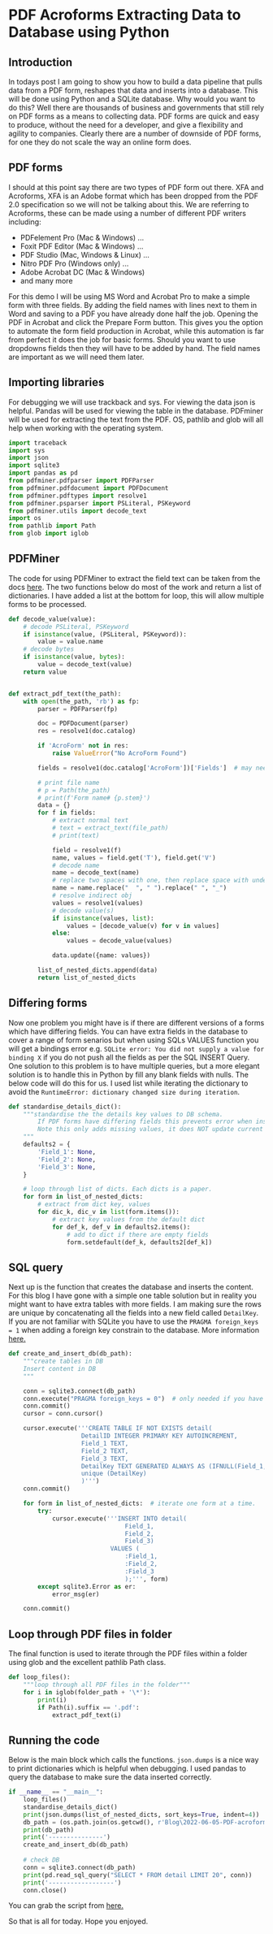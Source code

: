 # PDF Acroforms Extracting Data to Database using Python

## Introduction
In todays post I am going to show you how to build a data pipeline that pulls data from a PDF form, reshapes that data and inserts into a database. This will be done using Python and a SQLite database. Why would you want to do this? Well there are thousands of business and governments that still rely on PDF forms as a means to collecting data. PDF forms are quick and easy to produce, without the need for a developer, and give a flexibility and agility to companies. Clearly there are a number of downside of PDF forms, for one they do not scale the way an online form does.

## PDF forms

I should at this point say there are two types of PDF form out there. XFA and Acroforms, XFA is an Adobe format which has been dropped from the PDF 2.0 specification so we will not be talking about this. We are referring to Acroforms, these can be made using a number of different PDF writers including:

- PDFelement Pro (Mac & Windows) ...
- Foxit PDF Editor (Mac & Windows) ...
- PDF Studio (Mac, Windows & Linux) ...
- Nitro PDF Pro (Windows only) ...
- Adobe Acrobat DC (Mac & Windows)
- and many more

For this demo I will be using MS Word and Acrobat Pro to make a simple form with three fields. By adding the field names with lines next to them in Word and saving to a PDF you have already done half the job. Opening the PDF in Acrobat and click the Prepare Form button. This gives you the option to automate the form field production in Acrobat, while this automation is far from perfect it does the job for basic forms. Should you want to use dropdowns fields then they will have to be added by hand. The field names are important as we will need them later.

## Importing libraries

For debugging we will use trackback and sys. For viewing the data json is helpful. Pandas will be used for viewing the table in the database. PDFminer will be used for extracting the text from the PDF. OS, pathlib and glob will all help when working with the operating system.

```python
import traceback
import sys
import json
import sqlite3
import pandas as pd
from pdfminer.pdfparser import PDFParser
from pdfminer.pdfdocument import PDFDocument
from pdfminer.pdftypes import resolve1
from pdfminer.psparser import PSLiteral, PSKeyword
from pdfminer.utils import decode_text
import os
from pathlib import Path
from glob import iglob
```

## PDFMiner

The code for using PDFMiner to extract the field text can be taken from the docs [here](https://pdfminersix.readthedocs.io/en/develop/howto/acro_forms.html). The two functions below do most of the work and return a list of dictionaries. I have added a list at the bottom for loop, this will allow multiple forms to be processed.

```python
def decode_value(value):
    # decode PSLiteral, PSKeyword
    if isinstance(value, (PSLiteral, PSKeyword)):
        value = value.name
    # decode bytes
    if isinstance(value, bytes):
        value = decode_text(value)
    return value


def extract_pdf_text(the_path):
    with open(the_path, 'rb') as fp:
        parser = PDFParser(fp)

        doc = PDFDocument(parser)
        res = resolve1(doc.catalog)

        if 'AcroForm' not in res:
            raise ValueError("No AcroForm Found")

        fields = resolve1(doc.catalog['AcroForm'])['Fields']  # may need further resolving

        # print file name
        # p = Path(the_path)
        # print(f'Form name# {p.stem}')
        data = {}
        for f in fields:
            # extract normal text
            # text = extract_text(file_path)
            # print(text)

            field = resolve1(f)
            name, values = field.get('T'), field.get('V')
            # decode name
            name = decode_text(name)
            # replace two spaces with one, then replace space with underscore
            name = name.replace("  ", " ").replace(" ", "_")
            # resolve indirect obj
            values = resolve1(values)
            # decode value(s)
            if isinstance(values, list):
                values = [decode_value(v) for v in values]
            else:
                values = decode_value(values)

            data.update({name: values})

        list_of_nested_dicts.append(data)
        return list_of_nested_dicts
```

## Differing forms

Now one problem you might have is if there are different versions of a forms which have differing fields. You can have extra fields in the database to cover a range of form senarios but when using SQLs VALUES function you will get a bindings error e.g. ```SQLite error: You did not supply a value for binding X``` if you do not push all the fields as per the SQL INSERT Query. One solution to this problem is to have multiple queries, but a more elegant solution is to handle this in Python by fill any blank fields with nulls. The below code will do this for us. I used list while iterating the dictionary to avoid the ```RuntimeError: dictionary changed size during iteration```.

```python
def standardise_details_dict():
    """standardise the the details key values to DB schema.
        If PDF forms have differing fields this prevents error when inserting into DB.
        Note this only adds missing values, it does NOT update current values.
    """
    defaults2 = {
        'Field_1': None,
        'Field_2': None,
        'Field_3': None,
    }

    # loop through list of dicts. Each dicts is a paper.
    for form in list_of_nested_dicts:
        # extract from dict key, values
        for dic_k, dic_v in list(form.items()):
            # extract key values from the default dict
            for def_k, def_v in defaults2.items():
                # add to dict if there are empty fields
                form.setdefault(def_k, defaults2[def_k])
```

## SQL query

Next up is the function that creates the database and inserts the content. For this blog I have gone with a simple one table solution but in reality you might want to have extra tables with more fields. I am making sure the rows are unique by concatenating all the fields into a new field called ```DetailKey```. If you are not familiar with SQLite you have to use the ```PRAGMA foreign_keys = 1``` when adding a foreign key constrain to the database. More information [here.](https://www.sqlite.org/foreignkeys.html)

```python
def create_and_insert_db(db_path):
    """create tables in DB
    Insert content in DB
    """

    conn = sqlite3.connect(db_path)
    conn.execute("PRAGMA foreign_keys = 0")  # only needed if you have more than one table
    conn.commit()
    cursor = conn.cursor()

    cursor.execute('''CREATE TABLE IF NOT EXISTS detail(
                    DetailID INTEGER PRIMARY KEY AUTOINCREMENT,
                    Field_1 TEXT,
                    Field_2 TEXT,
                    Field_3 TEXT,
                    DetailKey TEXT GENERATED ALWAYS AS (IFNULL(Field_1, '') || IFNULL(Field_2, '') || IFNULL(Field_3, '')),
                    unique (DetailKey)
                    )''')
    conn.commit()

    for form in list_of_nested_dicts:  # iterate one form at a time.
        try:
            cursor.execute('''INSERT INTO detail(
                                Field_1,
                                Field_2,
                                Field_3)
                            VALUES (
                                :Field_1,
                                :Field_2,
                                :Field_3
                                );''', form)
        except sqlite3.Error as er:
            error_msg(er)

    conn.commit()
```

## Loop through PDF files in folder

The final function is used to iterate through the PDF files within a folder using glob and the excellent pathlib Path class.

```python
def loop_files():
    """loop through all PDF files in the folder"""
    for i in iglob(folder_path + '\*'):
        print(i)
        if Path(i).suffix == '.pdf':
            extract_pdf_text(i)
```

## Running the code

Below is the main block which calls the functions. ```json.dumps``` is a nice way to print dictionaries which is helpful when debugging. I used pandas to query the database to make sure the data inserted correctly.

```python
if __name__ == "__main__":
    loop_files()
    standardise_details_dict()
    print(json.dumps(list_of_nested_dicts, sort_keys=True, indent=4))
    db_path = (os.path.join(os.getcwd(), r'Blog\2022-06-05-PDF-acroform-pipeline-to-db\PDF-acroform-pipeline-to-db.db'))
    print(db_path)
    print('---------------')
    create_and_insert_db(db_path)
    
    # check DB
    conn = sqlite3.connect(db_path)
    print(pd.read_sql_query("SELECT * FROM detail LIMIT 20", conn))
    print('------------------')
    conn.close()
```
You can grab the script from [here.](https://github.com/CameronInLondon/PDF_acroform_pipeline_to_DB/blob/main/2022-06-05-PDF-acroform-pipeline-to-db.py)

So that is all for today. Hope you enjoyed.